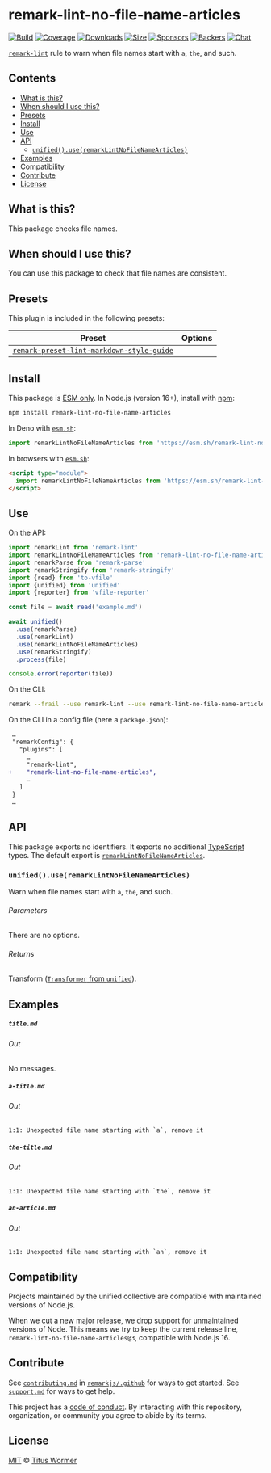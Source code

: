 <!--This file is generated-->

# remark-lint-no-file-name-articles

[![Build][badge-build-image]][badge-build-url]
[![Coverage][badge-coverage-image]][badge-coverage-url]
[![Downloads][badge-downloads-image]][badge-downloads-url]
[![Size][badge-size-image]][badge-size-url]
[![Sponsors][badge-funding-sponsors-image]][badge-funding-url]
[![Backers][badge-funding-backers-image]][badge-funding-url]
[![Chat][badge-chat-image]][badge-chat-url]

[`remark-lint`][github-remark-lint] rule to warn when file names start with `a`, `the`, and such.

## Contents

* [What is this?](#what-is-this)
* [When should I use this?](#when-should-i-use-this)
* [Presets](#presets)
* [Install](#install)
* [Use](#use)
* [API](#api)
  * [`unified().use(remarkLintNoFileNameArticles)`](#unifieduseremarklintnofilenamearticles)
* [Examples](#examples)
* [Compatibility](#compatibility)
* [Contribute](#contribute)
* [License](#license)

## What is this?

This package checks file names.

## When should I use this?

You can use this package to check that file names are consistent.

## Presets

This plugin is included in the following presets:

| Preset | Options |
| - | - |
| [`remark-preset-lint-markdown-style-guide`](https://github.com/remarkjs/remark-lint/tree/main/packages/remark-preset-lint-markdown-style-guide) | |

## Install

This package is [ESM only][github-gist-esm].
In Node.js (version 16+),
install with [npm][npm-install]:

```sh
npm install remark-lint-no-file-name-articles
```

In Deno with [`esm.sh`][esm-sh]:

```js
import remarkLintNoFileNameArticles from 'https://esm.sh/remark-lint-no-file-name-articles@3'
```

In browsers with [`esm.sh`][esm-sh]:

```html
<script type="module">
  import remarkLintNoFileNameArticles from 'https://esm.sh/remark-lint-no-file-name-articles@3?bundle'
</script>
```

## Use

On the API:

```js
import remarkLint from 'remark-lint'
import remarkLintNoFileNameArticles from 'remark-lint-no-file-name-articles'
import remarkParse from 'remark-parse'
import remarkStringify from 'remark-stringify'
import {read} from 'to-vfile'
import {unified} from 'unified'
import {reporter} from 'vfile-reporter'

const file = await read('example.md')

await unified()
  .use(remarkParse)
  .use(remarkLint)
  .use(remarkLintNoFileNameArticles)
  .use(remarkStringify)
  .process(file)

console.error(reporter(file))
```

On the CLI:

```sh
remark --frail --use remark-lint --use remark-lint-no-file-name-articles .
```

On the CLI in a config file (here a `package.json`):

```diff
 …
 "remarkConfig": {
   "plugins": [
     …
     "remark-lint",
+    "remark-lint-no-file-name-articles",
     …
   ]
 }
 …
```

## API

This package exports no identifiers.
It exports no additional [TypeScript][typescript] types.
The default export is
[`remarkLintNoFileNameArticles`][api-remark-lint-no-file-name-articles].

### `unified().use(remarkLintNoFileNameArticles)`

Warn when file names start with `a`, `the`, and such.

###### Parameters

There are no options.

###### Returns

Transform ([`Transformer` from `unified`][github-unified-transformer]).

## Examples

##### `title.md`

###### Out

No messages.

##### `a-title.md`

###### Out

```text
1:1: Unexpected file name starting with `a`, remove it
```

##### `the-title.md`

###### Out

```text
1:1: Unexpected file name starting with `the`, remove it
```

##### `an-article.md`

###### Out

```text
1:1: Unexpected file name starting with `an`, remove it
```

## Compatibility

Projects maintained by the unified collective are compatible with maintained
versions of Node.js.

When we cut a new major release, we drop support for unmaintained versions of
Node.
This means we try to keep the current release line,
`remark-lint-no-file-name-articles@3`,
compatible with Node.js 16.

## Contribute

See [`contributing.md`][github-dotfiles-contributing] in [`remarkjs/.github`][github-dotfiles-health] for ways
to get started.
See [`support.md`][github-dotfiles-support] for ways to get help.

This project has a [code of conduct][github-dotfiles-coc].
By interacting with this repository, organization, or community you agree to
abide by its terms.

## License

[MIT][file-license] © [Titus Wormer][author]

[api-remark-lint-no-file-name-articles]: #unifieduseremarklintnofilenamearticles

[author]: https://wooorm.com

[badge-build-image]: https://github.com/remarkjs/remark-lint/workflows/main/badge.svg

[badge-build-url]: https://github.com/remarkjs/remark-lint/actions

[badge-chat-image]: https://img.shields.io/badge/chat-discussions-success.svg

[badge-chat-url]: https://github.com/remarkjs/remark/discussions

[badge-coverage-image]: https://img.shields.io/codecov/c/github/remarkjs/remark-lint.svg

[badge-coverage-url]: https://codecov.io/github/remarkjs/remark-lint

[badge-downloads-image]: https://img.shields.io/npm/dm/remark-lint-no-file-name-articles.svg

[badge-downloads-url]: https://www.npmjs.com/package/remark-lint-no-file-name-articles

[badge-funding-backers-image]: https://opencollective.com/unified/backers/badge.svg

[badge-funding-sponsors-image]: https://opencollective.com/unified/sponsors/badge.svg

[badge-funding-url]: https://opencollective.com/unified

[badge-size-image]: https://img.shields.io/bundlejs/size/remark-lint-no-file-name-articles

[badge-size-url]: https://bundlejs.com/?q=remark-lint-no-file-name-articles

[esm-sh]: https://esm.sh

[file-license]: https://github.com/remarkjs/remark-lint/blob/main/license

[github-dotfiles-coc]: https://github.com/remarkjs/.github/blob/main/code-of-conduct.md

[github-dotfiles-contributing]: https://github.com/remarkjs/.github/blob/main/contributing.md

[github-dotfiles-health]: https://github.com/remarkjs/.github

[github-dotfiles-support]: https://github.com/remarkjs/.github/blob/main/support.md

[github-gist-esm]: https://gist.github.com/sindresorhus/a39789f98801d908bbc7ff3ecc99d99c

[github-remark-lint]: https://github.com/remarkjs/remark-lint

[github-unified-transformer]: https://github.com/unifiedjs/unified#transformer

[npm-install]: https://docs.npmjs.com/cli/install

[typescript]: https://www.typescriptlang.org
